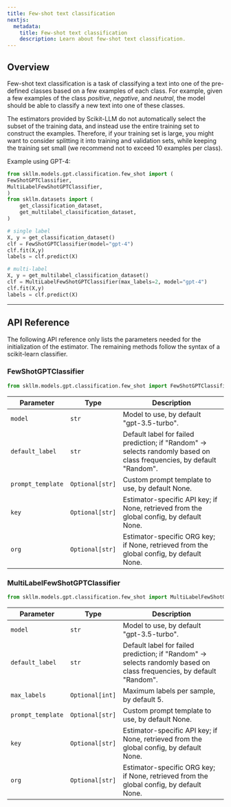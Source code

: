 ```yaml
---
title: Few-shot text classification
nextjs:
  metadata:
    title: Few-shot text classification
    description: Learn about few-shot text classification.
---
```


## Overview

Few-shot text classification is a task of classifying a text into one of the pre-defined classes based on a few examples of each class. For example, given a few examples of the class _positive_, _negative_, and _neutral_, the model should be able to classify a new text into one of these classes.

The estimators provided by Scikit-LLM do not automatically select the subset of the training data, and instead use the entire training set to construct the examples. Therefore, if your training set is large, you might want to consider splitting it into training and validation sets, while keeping the training set small (we recommend not to exceed 10 examples per class).

Example using GPT-4:

```python
from skllm.models.gpt.classification.few_shot import (
FewShotGPTClassifier,
MultiLabelFewShotGPTClassifier,
)
from skllm.datasets import (
    get_classification_dataset,
    get_multilabel_classification_dataset,
)

# single label
X, y = get_classification_dataset()
clf = FewShotGPTClassifier(model="gpt-4")
clf.fit(X,y)
labels = clf.predict(X)

# multi-label
X, y = get_multilabel_classification_dataset()
clf = MultiLabelFewShotGPTClassifier(max_labels=2, model="gpt-4")
clf.fit(X,y)
labels = clf.predict(X)
```

---

## API Reference

The following API reference only lists the parameters needed for the initialization of the estimator. The remaining methods follow the syntax of a scikit-learn classifier.

### FewShotGPTClassifier
```python
from skllm.models.gpt.classification.few_shot import FewShotGPTClassifier
```

| **Parameter** | **Type** | **Description**          |
| ------------- | -------- | ------------------------ |
| `model`      | `str`  | Model to use, by default "gpt-3.5-turbo". |
| `default_label`      | `str`  | Default label for failed prediction; if "Random" -> selects randomly based on class frequencies, by default "Random". |
| `prompt_template`      | `Optional[str]`  | Custom prompt template to use, by default None. |
| `key`      | `Optional[str]`  | Estimator-specific API key; if None, retrieved from the global config, by default None. |
| `org`      | `Optional[str]`  | Estimator-specific ORG key; if None, retrieved from the global config, by default None. |

### MultiLabelFewShotGPTClassifier
```python
from skllm.models.gpt.classification.few_shot import MultiLabelFewShotGPTClassifier
```

| **Parameter** | **Type** | **Description**          |
| ------------- | -------- | ------------------------ |
| `model`      | `str`  | Model to use, by default "gpt-3.5-turbo". |
| `default_label`      | `str`  | Default label for failed prediction; if "Random" -> selects randomly based on class frequencies, by default "Random". |
| `max_labels`      | `Optional[int]`  | Maximum labels per sample, by default 5. |
| `prompt_template`      | `Optional[str]`  | Custom prompt template to use, by default None. |
| `key`      | `Optional[str]`  | Estimator-specific API key; if None, retrieved from the global config, by default None. |
| `org`      | `Optional[str]`  | Estimator-specific ORG key; if None, retrieved from the global config, by default None. |